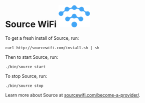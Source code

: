 # Source WiFi ![Source](img/source.png)

To get a fresh install of Source, run:

```
curl http://sourcewifi.com/install.sh | sh
```

Then to start Source, run:

```
./bin/source start
```

To stop Source, run:
```
./bin/source stop
```

Learn more about Source at [sourcewifi.com/become-a-provider/](sourcewifi.com/become-a-provider/).
